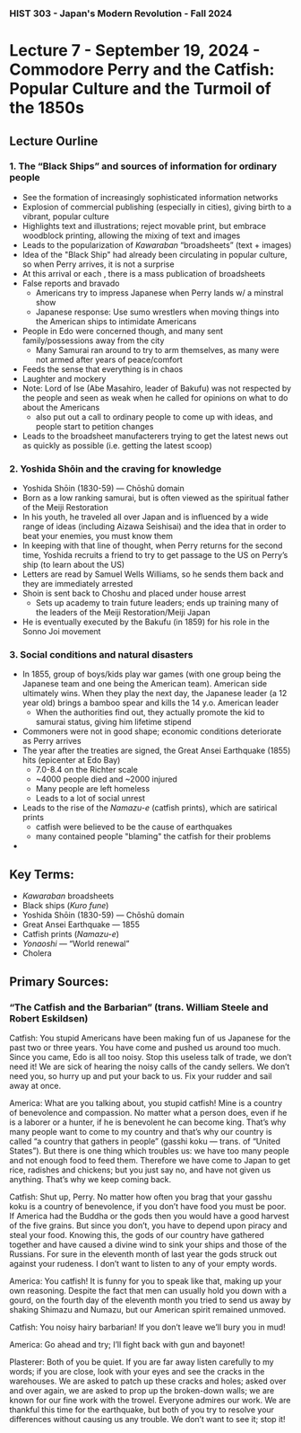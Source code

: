 ### HIST 303 - Japan's Modern Revolution - Fall 2024

[//]: <> (use `gqap` to force wrap text)
[//]: <> (use `:noa w` to save without autoformatting)

# Lecture 7 - September 19, 2024 - Commodore Perry and the Catfish: Popular Culture and the Turmoil of the 1850s

## Lecture Ourline

### 1. The “Black Ships” and sources of information for ordinary people

- See the formation of increasingly sophisticated information networks
- Explosion of commercial publishing (especially in cities), giving birth to a vibrant, popular
  culture
- Highlights text and illustrations; reject movable print, but embrace woodblock printing, allowing
  the mixing of text and images
- Leads to the popularization of _Kawaraban_ “broadsheets” (text + images)
- Idea of the "Black Ship" had already been circulating in popular culture, so when Perry arrives,
  it is not a surprise
- At this arrival or each , there is a mass publication of broadsheets
- False reports and bravado
  - Americans try to impress Japanese when Perry lands w/ a minstral show
  - Japanese response: Use sumo wrestlers when moving things into the American ships to intimidate Americans
- People in Edo were concerned though, and many sent family/possessions away from the city
  - Many Samurai ran around to try to arm themselves, as many were not armed after years of
    peace/comfort
- Feeds the sense that everything is in chaos
- Laughter and mockery
- Note: Lord of Ise (Abe Masahiro, leader of Bakufu) was not respected by the people and seen as
  weak when he called for opinions on what to do about the Americans
  - also put out a call to ordinary people to come up with ideas, and people start to petition
    changes
- Leads to the broadsheet manufacterers trying to get the latest news out as quickly as possible
  (i.e. getting the latest scoop)

### 2. Yoshida Shōin and the craving for knowledge

- Yoshida Shōin (1830-59) — Chōshū domain
- Born as a low ranking samurai, but is often viewed as the spiritual father of the Meiji Restoration
- In his youth, he traveled all over Japan and is influenced by a wide range of ideas (including
  Aizawa Seishisai) and the idea that in order to beat your enemies, you must know them
- In keeping with that line of thought, when Perry returns for the second time, Yoshida recruits a
  friend to try to get passage to the US on Perry’s ship (to learn about the US)
- Letters are read by Samuel Wells Williams, so he sends them back and they are immediately arrested
- Shoin is sent back to Choshu and placed under house arrest
  - Sets up academy to train future leaders; ends up training many of the leaders of the Meiji
    Restoration/Meiji Japan
- He is eventually executed by the Bakufu (in 1859) for his role in the Sonno Joi movement

### 3. Social conditions and natural disasters

- In 1855, group of boys/kids play war games (with one group being the Japanese team and one being
  the American team). American side ultimately wins. When they play the next day, the Japanese leader
  (a 12 year old) brings a bamboo spear and kills the 14 y.o. American leader
  - When the authorities find out, they actually promote the kid to samurai status, giving him
    lifetime stipend
- Commoners were not in good shape; economic conditions deteriorate as Perry arrives
- The year after the treaties are signed, the Great Ansei Earthquake (1855) hits (epicenter at Edo
  Bay)
  - 7.0-8.4 on the Richter scale
  - ~4000 people died and ~2000 injured
  - Many people are left homeless
  - Leads to a lot of social unrest
- Leads to the rise of the _Namazu-e_ (catfish prints), which are satirical prints
  - catfish were believed to be the cause of earthquakes
  - many contained people "blaming" the catfish for their problems
-

## Key Terms:

- _Kawaraban_ broadsheets
- Black ships (_Kuro fune_)
- Yoshida Shōin (1830-59) — Chōshū domain
- Great Ansei Earthquake — 1855
- Catfish prints (_Namazu-e_)
- _Yonaoshi_ — “World renewal”
- Cholera

## Primary Sources:

### “The Catfish and the Barbarian” (trans. William Steele and Robert Eskildsen)

Catfish: You stupid Americans have been making fun of us Japanese for the past two or three years.
You have come and pushed us around too much. Since you came, Edo is all too noisy. Stop this useless
talk of trade, we don’t need it! We are sick of hearing the noisy calls of the candy sellers. We
don’t need you, so hurry up and put your back to us. Fix your rudder and sail away at once.

America: What are you talking about, you stupid catfish! Mine is a country of benevolence and
compassion. No matter what a person does, even if he is a laborer or a hunter, if he is benevolent
he can become king. That’s why many people want to come to my country and that’s why our country is
called “a country that gathers in people” (gasshi koku — trans. of “United States”). But there is
one thing which troubles us: we have too many people and not enough food to feed them. Therefore we
have come to Japan to get rice, radishes and chickens; but you just say no, and have not given us
anything. That’s why we keep coming back.

Catfish: Shut up, Perry. No matter how often you brag that your gasshu koku is a country of
benevolence, if you don’t have food you must be poor. If America had the Buddha or the gods then you
would have a good harvest of the five grains. But since you don’t, you have to depend upon piracy
and steal your food. Knowing this, the gods of our country have gathered together and have caused a
divine wind to sink your ships and those of the Russians. For sure in the eleventh month of last
year the gods struck out against your rudeness. I don’t want to listen to any of your empty words.

America: You catfish! It is funny for you to speak like that, making up your own reasoning. Despite
the fact that men can usually hold you down with a gourd, on the fourth day of the eleventh month
you tried to send us away by shaking Shimazu and Numazu, but our American spirit remained unmoved.

Catfish: You noisy hairy barbarian! If you don’t leave we’ll bury you in mud!

America: Go ahead and try; I’ll fight back with gun and bayonet!

Plasterer: Both of you be quiet. If you are far away listen carefully to my words; if you are close,
look with your eyes and see the cracks in the warehouses. We are asked to patch up these cracks and
holes; asked over and over again, we are asked to prop up the broken-down walls; we are known for
our fine work with the trowel. Everyone admires our work. We are thankful this time for the
earthquake, but both of you try to resolve your differences without causing us any trouble. We don’t
want to see it; stop it!
